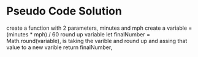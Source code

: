 # Pseudo Code Solution

create a function with 2 parameters, minutes and mph
create a variable = (minutes * mph) / 60
round up variable
let finalNumber = Math.round(variable), is taking the varible and round up and assing that value to a new varible 
return finalNumber, 